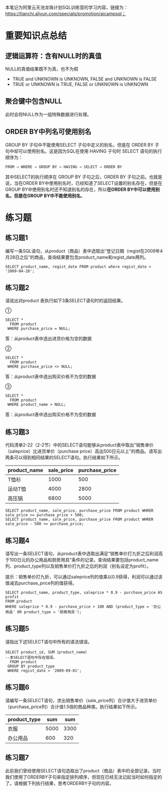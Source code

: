 本笔记为阿里云天池龙珠计划SQL训练营的学习内容，链接为：https://tianchi.aliyun.com/specials/promotion/aicampsql；

#  重要知识点总结

## 逻辑运算符：含有NULL时的真值

NULL的真值结果既不为真，也不为假

- TRUE and UNKNOWN is UNKNOWN, FALSE and UNKNOWN is FALSE
- TRUE or UNKNOWN is TRUE, FALSE or UNKNOWN is UNKNOWN

## 聚合键中包含NULL

此时会将NULL作为一组特殊数据进行处理。

## ORDER BY中列名可使用别名

GROUP BY 子句中不能使用SELECT 子句中定义的别名，但是在 ORDER BY 子句中却可以使用别名。这是因为SQL在使用 HAVING 子句时 SELECT 语句的执行顺序为：

    FROM → WHERE → GROUP BY → HAVING → SELECT → ORDER BY

其中SELECT的执行顺序在 GROUP BY 子句之后，ORDER BY 子句之前。也就是说，当在ORDER BY中使用别名时，已经知道了SELECT设置的别名存在，但是在GROUP BY中使用别名时还不知道别名的存在，所以**在ORDER BY中可以使用别名，但是在GROUP BY中不能使用别名**。

# 练习题

## 练习题1

编写一条SQL语句，从product（商品）表中选取出“登记日期（regist在2009年4月28日之后”的商品，查询结果要包含product_name和regist_date两列。

    SELECT product_name, regist_date FROM product where regist_date > '2009-04-28';

## 练习题2

请说出对product 表执行如下3条SELECT语句时的返回结果。

①

    SELECT *
      FROM product
     WHERE purchase_price = NULL;

答：从product表中选出进货价格为空的数据

②

    SELECT *
      FROM product
     WHERE purchase_price <> NULL;

答：从product表中选出购买价格不为空的数据

③

    SELECT *
      FROM product
     WHERE product_name > NULL;
     
答：从product表中选出购买价格不为空的数据

## 练习题3

代码清单2-22（2-2节）中的SELECT语句能够从product表中取出“销售单价（saleprice）比进货单价（purchase price）高出500日元以上”的商品。请写出两条可以得到相同结果的SELECT语句。执行结果如下所示。

|product_name | sale_price | purchase_price |
|-------------|------------|----------------|
|T恤衫        |    1000    | 500            |
|运动T恤      |    4000    | 2800           |
|高压锅       |    6800    | 5000           |

    SELECT product_name, sale_price, purchase_price FROM product WHRER sale_price >= purchase_price + 500;
    SELECT product_name, sale_price, purchase_price FROM product WHRER sale_price - 500 >= purchase_price;

## 练习题4

请写出一条SELECT语句，从product表中选取出满足“销售单价打九折之后利润高于100日元的办公用品和厨房用具”条件的记录。查询结果要包括product_name列、product_type列以及销售单价打九折之后的利润（别名设定为profit）。

提示：销售单价打九折，可以通过saleprice列的值乘以0.9获得，利润可以通过该值减去purchase_price列的值获得。

    SELECT product_name, product_type, saleprice * 0.9 - purchase_price AS profit 
    FROM product 
    WHERE saleprice * 0.9 - purchase_price > 100 AND (product_type = '办公用品' OR product_type = '厨房用具');

## 练习题5

请指出下述SELECT语句中所有的语法错误。

    SELECT product_id, SUM（product_name）
    --本SELECT语句中存在错误。
      FROM product 
     GROUP BY product_type 
     WHERE regist_date > '2009-09-01';

## 练习题6

请编写一条SELECT语句，求出销售单价（sale_price列）合计值大于进货单价（purchase_price列）合计值1.5倍的商品种类。执行结果如下所示。

|product_type | sum  | sum  |
|-------------|------|------|
|衣服         | 5000 | 3300 |
|办公用品     |  600 | 320  |

## 练习题7

此前我们曾经使用SELECT语句选取出了product（商品）表中的全部记录。当时我们使用了ORDERBY子句来指定排列顺序，但现在已经无法记起当时如何指定的了。请根据下列执行结果，思考ORDERBY子句的内容。
